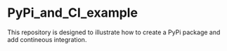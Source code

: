 # PyPi_and_CI_example
This repository is designed to illustrate how to create a PyPi package and add contineous integration.
